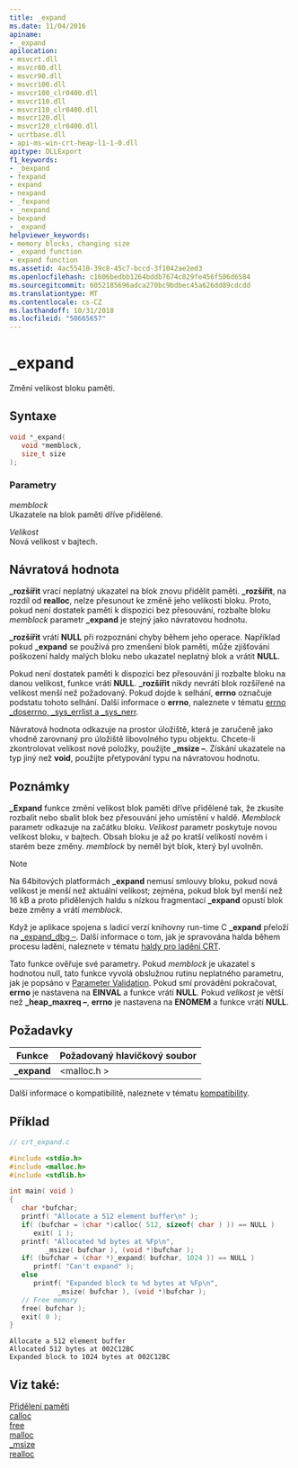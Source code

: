 ```yaml
---
title: _expand
ms.date: 11/04/2016
apiname:
- _expand
apilocation:
- msvcrt.dll
- msvcr80.dll
- msvcr90.dll
- msvcr100.dll
- msvcr100_clr0400.dll
- msvcr110.dll
- msvcr110_clr0400.dll
- msvcr120.dll
- msvcr120_clr0400.dll
- ucrtbase.dll
- api-ms-win-crt-heap-l1-1-0.dll
apitype: DLLExport
f1_keywords:
- _bexpand
- fexpand
- expand
- nexpand
- _fexpand
- _nexpand
- bexpand
- _expand
helpviewer_keywords:
- memory blocks, changing size
- _expand function
- expand function
ms.assetid: 4ac55410-39c8-45c7-bccd-3f1042ae2ed3
ms.openlocfilehash: c1606bedbb1264bddb7674c829fe456f506d6584
ms.sourcegitcommit: 6052185696adca270bc9bdbec45a626dd89cdcdd
ms.translationtype: MT
ms.contentlocale: cs-CZ
ms.lasthandoff: 10/31/2018
ms.locfileid: "50665657"
---
```

# <a name="expand"></a>_expand

Změní velikost bloku paměti.

## <a name="syntax"></a>Syntaxe

```C
void *_expand(
   void *memblock,
   size_t size
);
```

### <a name="parameters"></a>Parametry

*memblock*<br/>
Ukazatele na blok paměti dříve přidělené.

*Velikost*<br/>
Nová velikost v bajtech.

## <a name="return-value"></a>Návratová hodnota

**_rozšířit** vrací neplatný ukazatel na blok znovu přidělit paměti. **_rozšířit**, na rozdíl od **realloc**, nelze přesunout ke změně jeho velikosti bloku. Proto, pokud není dostatek paměti k dispozici bez přesouvání, rozbalte bloku *memblock* parametr **_expand** je stejný jako návratovou hodnotu.

**_rozšířit** vrátí **NULL** při rozpoznání chyby během jeho operace. Například pokud **_expand** se používá pro zmenšení blok paměti, může zjišťování poškození haldy malých bloku nebo ukazatel neplatný blok a vrátit **NULL**.

Pokud není dostatek paměti k dispozici bez přesouvání ji rozbalte bloku na danou velikost, funkce vrátí **NULL**. **_rozšířit** nikdy nevrátí blok rozšířené na velikost menší než požadovaný. Pokud dojde k selhání, **errno** označuje podstatu tohoto selhání. Další informace o **errno**, naleznete v tématu [errno _doserrno, _sys_errlist a _sys_nerr](../../c-runtime-library/errno-doserrno-sys-errlist-and-sys-nerr.md).

Návratová hodnota odkazuje na prostor úložiště, která je zaručeně jako vhodně zarovnaný pro úložiště libovolného typu objektu. Chcete-li zkontrolovat velikost nové položky, použijte **_msize –**. Získání ukazatele na typ jiný než **void**, použijte přetypování typu na návratovou hodnotu.

## <a name="remarks"></a>Poznámky

**_Expand** funkce změní velikost blok paměti dříve přidělené tak, že zkusíte rozbalit nebo sbalit blok bez přesouvání jeho umístění v haldě. *Memblock* parametr odkazuje na začátku bloku. *Velikost* parametr poskytuje novou velikost bloku, v bajtech. Obsah bloku je až po kratší velikostí novém i starém beze změny. *memblock* by neměl být blok, který byl uvolněn.

> [!NOTE]
> Na 64bitových platformách **_expand** nemusí smlouvy bloku, pokud nová velikost je menší než aktuální velikost; zejména, pokud blok byl menší než 16 kB a proto přidělených haldu s nízkou fragmentací **_expand**  opustí blok beze změny a vrátí *memblock*.

Když je aplikace spojena s ladicí verzí knihovny run-time C **_expand** přeloží na [_expand_dbg –](expand-dbg.md). Další informace o tom, jak je spravována halda během procesu ladění, naleznete v tématu [haldy pro ladění CRT](/visualstudio/debugger/crt-debug-heap-details).

Tato funkce ověřuje své parametry. Pokud *memblock* je ukazatel s hodnotou null, tato funkce vyvolá obslužnou rutinu neplatného parametru, jak je popsáno v [Parameter Validation](../../c-runtime-library/parameter-validation.md). Pokud smí provádění pokračovat, **errno** je nastavena na **EINVAL** a funkce vrátí **NULL**. Pokud *velikost* je větší než **_heap_maxreq –**, **errno** je nastavena na **ENOMEM** a funkce vrátí **NULL**.

## <a name="requirements"></a>Požadavky

|Funkce|Požadovaný hlavičkový soubor|
|--------------|---------------------|
|**_expand**|\<malloc.h >|

Další informace o kompatibilitě, naleznete v tématu [kompatibility](../../c-runtime-library/compatibility.md).

## <a name="example"></a>Příklad

```C
// crt_expand.c

#include <stdio.h>
#include <malloc.h>
#include <stdlib.h>

int main( void )
{
   char *bufchar;
   printf( "Allocate a 512 element buffer\n" );
   if( (bufchar = (char *)calloc( 512, sizeof( char ) )) == NULL )
      exit( 1 );
   printf( "Allocated %d bytes at %Fp\n",
         _msize( bufchar ), (void *)bufchar );
   if( (bufchar = (char *)_expand( bufchar, 1024 )) == NULL )
      printf( "Can't expand" );
   else
      printf( "Expanded block to %d bytes at %Fp\n",
            _msize( bufchar ), (void *)bufchar );
   // Free memory
   free( bufchar );
   exit( 0 );
}
```

```Output
Allocate a 512 element buffer
Allocated 512 bytes at 002C12BC
Expanded block to 1024 bytes at 002C12BC
```

## <a name="see-also"></a>Viz také:

[Přidělení paměti](../../c-runtime-library/memory-allocation.md)<br/>
[calloc](calloc.md)<br/>
[free](free.md)<br/>
[malloc](malloc.md)<br/>
[_msize](msize.md)<br/>
[realloc](realloc.md)<br/>
